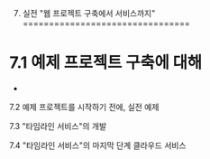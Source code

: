 7. 실전 "웹 프로젝트 구축에서 서비스까지"
================================

# 7.1 예제 프로젝트 구축에 대해
- 

7.2 예제 프로젝트를 시작하기 전에, 실전 예제

7.3 "타임라인 서비스"의 개발

7.4 "타임라인 서비스"의 마지막 단계 클라우드 서비스
